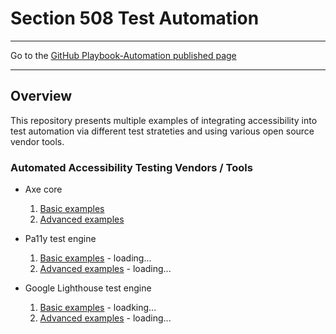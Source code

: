 # Section 508 Test Automation

<hr>

Go to the [GitHub Playbook-Automation published page](https://akingkci.github.io/Playbook-Automation/)

<hr>

## Overview
This repository presents multiple examples of integrating accessibility into test automation via different test strateties and using various open source vendor tools.

### Automated Accessibility Testing Vendors / Tools

  * Axe core
    1. [Basic examples](https://github.com/akingkci/Playbook-Automation/tree/master/examples/axe/basic)
    2. [Advanced examples](https://github.com/akingkci/Playbook-Automation/tree/master/examples/axe/advanced)
    
  * Pa11y test engine
    1. [Basic examples](https://github.com/akingkci/Playbook-Automation/tree/master/examples/pa11y/basic) - loading...
    2. [Advanced examples](https://github.com/akingkci/Playbook-Automation/tree/master/examples/pa11y/advanced) - loading...
    
  * Google Lighthouse test engine
    1. [Basic examples](https://github.com/akingkci/Playbook-Automation/tree/master/examples/lighthouse/basic) - loadking...
    2. [Advanced examples](https://github.com/akingkci/Playbook-Automation/tree/master/examples/lighthouse/advanced) - loading...

     
  
